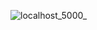 ![localhost_5000_](https://user-images.githubusercontent.com/102640510/232117305-2f3679b2-b162-4fb9-8555-8b8a2d59b7de.png)
